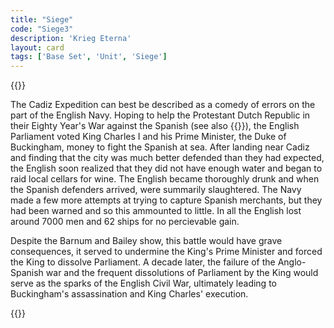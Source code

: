 ```yaml
---
title: "Siege"
code: "Siege3"
description: 'Krieg Eterna'
layout: card
tags: ['Base Set', 'Unit', 'Siege']
---
```

{{<card-detail-page title="Siege3" artwork="Defence of Cadiz against the English by Francisco de Zurbarán (1635)" >}}
<p class="rule-paragraph">
The Cadiz Expedition can best be described as a comedy of errors on the part of the English Navy. Hoping to help the Protestant Dutch Republic in their Eighty Year's War against the Spanish (see also  {{<cardlink name="Privateer" code="privateer">}}), the English Parliament voted King Charles I and his Prime Minister, the Duke of Buckingham, money to fight the Spanish at sea. After landing near Cadiz and finding that the city was much better defended than they had expected, the English soon realized that they did not have enough water and began to raid local cellars for wine. The English became thoroughly drunk and when the Spanish defenders arrived, were summarily slaughtered. The Navy made a few more attempts at trying to capture Spanish merchants, but they had been warned and so this ammounted to little. In all the English lost around 7000 men and 62 ships for no percievable gain.
</p> 
<p class="rule-paragraph">
Despite the Barnum and Bailey show, this battle would have grave consequences, it served to undermine the King's Prime Minister and forced the King to dissolve Parliament. A decade later, the failure of the Anglo-Spanish war and the frequent dissolutions of Parliament by the King would serve as the sparks of the English Civil War, ultimately leading to Buckingham's assassination and King Charles' execution.
</p> 
{{</card-detail-page>}}